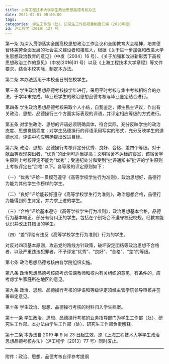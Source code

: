 ```yaml
---
title: 上海工程技术大学学生政治思想品德考核办法
date: 2021-02-01 00:00:00
tags: 
categories: 学生工作部（处）、研究生工作部规章制度汇编（2020年度）
id: 沪工程学〔2019〕127 号
---
```


第一条 为深入贯彻落实全国高校思想政治工作会议和全国教育大会精神，培育德智体美劳全面发展的社会主义建设者和接班人，根据《关于进一步加强和改进大学生思想政治教育的意见》（中发〔2004〕16 号）、《关于加强和改进新形势下高校思想政治工作的意见》（中发[2016]31 号）以及《上海工程技术大学章程》等文件要求，结合本校实际，制定本办法。

第二条 本办法适用于本校全日制在校学生。

第三条 学生政治思想品德考核按学年进行，采用平时考核与集中考核相结合的办法，于学年末完成。毕业班学生的政治思想品德考核与毕业鉴定结合进行。

第四条 学生政治思想品德考核采取个人小结，自我鉴定，师生民主评议，作出有关政治、思想、品德操行三个方面实际表现的评语，并评定相应等级的方式进行。

第五条 对学生政治、思想的评语必须明确具体，符合实际，充分反映学生的政治态度、思想觉悟程度；对学生品德操行的评语采用写实的形式，充分反映学生的道德水准。评语中均应明确提出改进目标。

第六条 政治、思想、品德操行考核评定分优秀、良好、合格、差四个等级。对于献血等表现突出者，“优秀”的比例可适当提高；文明宿舍不达标的寝室，该宿舍学生原则上考核评定不能为“优秀”；受违纪处分和受到“批评通知书”批评的学生原则上考核评定在“合格”以下。各等级的评定原则如下：

（一）“优秀”评给一贯模范遵守《高等学校学生行为准则》，政治思想好，品德行为能为其他学生作榜样的学生。

（二）“良好”评给能较好遵守《高等学校学生行为准则》，政治思想合格，品德行为能得到师生肯定，并力求上进的学生。

（三）“合格”评给基本遵守《高等学校学生行为准则》，政治思想基本合格，品德行为基本端正、部分有待纠正的学生。包括在个别场合不遵守校纪校规，经教育能认识并改正其错误的学生。

（四）“差”评给有违反《高等学校学生行为准则》行为的学生。

对反对四项基本原则，攻击党的路线方针政策，破坏安定团结等政治思想不合格者，以及严重违法犯罪者，不予评定“优秀”、“良好”、“合格”、“差”的等级。

第七条 政治思想品德考核由各学院组织实施。

第八条 政治思想品德考核应考虑任课教师和校内有关组织的意见，有条件的，应考虑学生家庭所在地区的意见。

第九条 政治、思想、品德操行考核的评语和等级评定须经主管学院领导审核并签署审定意见。

第十条 学生政治、思想、品德操行考核的材料归入学生档案。

第十一条 学生政治、思想、品德操行考核的业务指导部门为学生工作部（处）、研究生工作部。本办法由学生工作部（处）、研究生工作部负责解释。

第十二条 本办法自 2019 年 9 月 23 日起生效，原《上海工程技术大学学生政治思想品德考核办法》（沪工程学〔2013〕77 号）同时废止。

---

附件：政治、思想、品德考核自评参考提纲